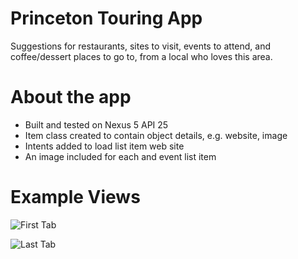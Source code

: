 # Princeton Touring App

Suggestions for restaurants, sites to visit, events to attend, and coffee/dessert places to go to, from a local who loves this area.

# About the app

- Built and tested on Nexus 5 API 25
- Item class created to contain object details, e.g. website, image
- Intents added to load list item web site
- An image included for each and event list item

# Example Views

![First Tab](app/src/main/res/drawable/Screenshot_20180729-231218.png)

![Last Tab](app/src/main/res/drawable/Screenshot_20180729-231226.png)
